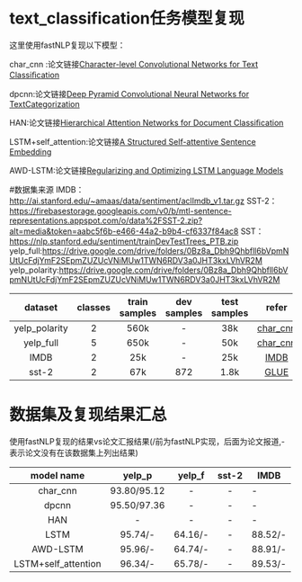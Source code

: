 # text_classification任务模型复现
这里使用fastNLP复现以下模型：

char_cnn :论文链接[Character-level Convolutional Networks for Text Classiﬁcation](https://arxiv.org/pdf/1509.01626v3.pdf)

dpcnn:论文链接[Deep Pyramid Convolutional Neural Networks for TextCategorization](https://ai.tencent.com/ailab/media/publications/ACL3-Brady.pdf)

HAN:论文链接[Hierarchical Attention Networks for Document Classiﬁcation](https://www.cs.cmu.edu/~diyiy/docs/naacl16.pdf)

LSTM+self_attention:论文链接[A Structured Self-attentive Sentence Embedding](https://arxiv.org/pdf/1703.03130.pdf)

AWD-LSTM:论文链接[Regularizing and Optimizing LSTM Language Models](https://arxiv.org/pdf/1708.02182.pdf)

#数据集来源
IMDB：http://ai.stanford.edu/~amaas/data/sentiment/aclImdb_v1.tar.gz
SST-2：https://firebasestorage.googleapis.com/v0/b/mtl-sentence-representations.appspot.com/o/data%2FSST-2.zip?alt=media&token=aabc5f6b-e466-44a2-b9b4-cf6337f84ac8
SST：https://nlp.stanford.edu/sentiment/trainDevTestTrees_PTB.zip
yelp_full:https://drive.google.com/drive/folders/0Bz8a_Dbh9Qhbfll6bVpmNUtUcFdjYmF2SEpmZUZUcVNiMUw1TWN6RDV3a0JHT3kxLVhVR2M
yelp_polarity:https://drive.google.com/drive/folders/0Bz8a_Dbh9Qhbfll6bVpmNUtUcFdjYmF2SEpmZUZUcVNiMUw1TWN6RDV3a0JHT3kxLVhVR2M

dataset |classes | train samples | dev samples | test samples|refer|
:---: | :---: | :---: | :---: | :---: | :---: | 
yelp_polarity | 2 |560k | - |38k|[char_cnn](https://arxiv.org/pdf/1509.01626v3.pdf)|
yelp_full | 5|650k | - |50k|[char_cnn](https://arxiv.org/pdf/1509.01626v3.pdf)|
IMDB | 2 |25k | - |25k|[IMDB](https://ai.stanford.edu/~ang/papers/acl11-WordVectorsSentimentAnalysis.pdf)|
sst-2 | 2 |67k | 872 |1.8k|[GLUE](https://arxiv.org/pdf/1804.07461.pdf)|
# 数据集及复现结果汇总

使用fastNLP复现的结果vs论文汇报结果(/前为fastNLP实现，后面为论文报道,-表示论文没有在该数据集上列出结果)

model name | yelp_p | yelp_f | sst-2|IMDB
:---: | :---: | :---: | :---: |----- 
char_cnn | 93.80/95.12 | - | - |- 
dpcnn | 95.50/97.36 | - | - |- 
HAN |- | - | - |-
LSTM| 95.74/- |64.16/- |- |88.52/-
AWD-LSTM| 95.96/- |64.74/- |- |88.91/-
LSTM+self_attention| 96.34/- | 65.78/- | - |89.53/-

